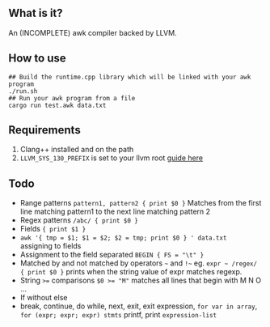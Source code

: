 ## What is it?
An (INCOMPLETE) awk compiler backed by LLVM.

## How to use

```shell
## Build the runtime.cpp library which will be linked with your awk program
./run.sh 
## Run your awk program from a file
cargo run test.awk data.txt
```

## Requirements

1. Clang++ installed and on the path
2. `LLVM_SYS_130_PREFIX` is set to your llvm root [guide here](https://n8ta.com/llvm/compilers/inkwell/rust/2022/05/28/llvm-for-inkwell-macos.html)

## Todo
- Range patterns `pattern1, pattern2 { print $0 }` Matches from the first line matching pattern1 to the next line matching pattern 2
- Regex patterns `/abc/ { print $0 }`
- Fields `{ print $1 }`
- `awk '{ tmp = $1; $1 = $2; $2 = tmp; print $0 } ' data.txt`  
assigning to fields
- Assignment to the field separated `BEGIN { FS = "\t" }`
- Matched by and not matched by operators `~` and `!~`
 eg.  `expr ~ /regex/ { print $0 }` prints when the string value of expr matches regexp.  
- String `>=` comparisons `$0 >= "M"` matches all lines that begin with M N O ...
- If without else
- break, continue, do while, next, exit, exit expression, `for var in array`, `for (expr; expr; expr) stmts`
printf, print `expression-list`

